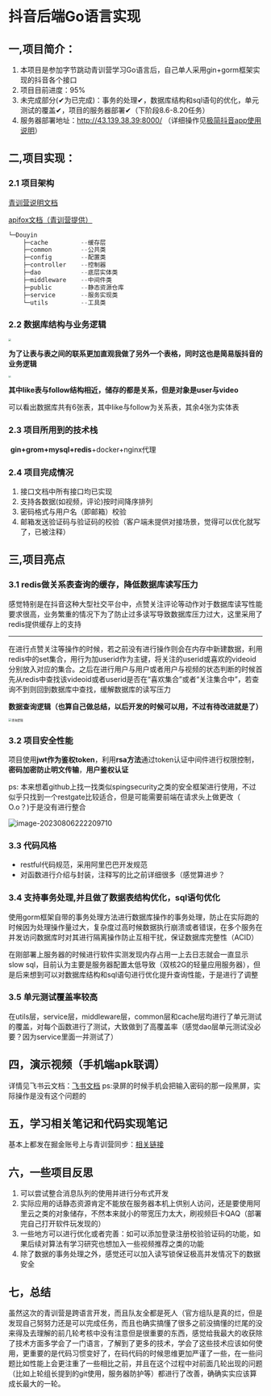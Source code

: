 # 			抖音后端Go语言实现

##  一,项目简介：

1. 本项目是参加字节跳动青训营学习Go语言后，自己单人采用gin+gorm框架实现的抖音各个接口
2. 项目目前进度：95%
3. 未完成部分(✔为已完成)：事务的处理✔，数据库结构和sql语句的优化，单元测试的覆盖✔，项目的服务器部署✔（下阶段8.6-8.20任务）
4. 服务器部署地址：http://43.139.38.39:8000/    （详细操作见[极简抖音app使用说明](https://bytedance.feishu.cn/docx/NMneddpKCoXZJLxHePUcTzGgnmf)）

##  二,项目实现：

###  2.1 项目架构

[青训营说明文档](https://bytedance.feishu.cn/docx/BhEgdmoI3ozdBJxly71cd30vnRc)

[apifox文档（青训营提供）](https://apifox.com/apidoc/shared-09d88f32-0b6c-4157-9d07-a36d32d7a75c)

```go
└─Douyin
    ├─cache	        --缓存层
    ├─common		--公共类
    ├─config		--配置类
    ├─controller	--控制器
    ├─dao	        --底层实体类
    ├─middleware	--中间件类
    ├─public		--静态资源仓库
    ├─service		--服务实现类
    └─utils	        --工具类
```

###  2.2 数据库结构与业务逻辑

<img src="Images/数据库架构.png" style="zoom:30%;" />

**为了让表与表之间的联系更加直观我做了另外一个表格，同时这也是简易版抖音的业务逻辑**

<img src="Images/表关系.png" style="zoom:30%;" />

​				**其中like表与follow结构相近，储存的都是关系，但是对象是user与video**

​				可以看出数据库共有6张表，其中like与follow为关系表，其余4张为实体表

###  2.3 项目所用到的技术栈

​			**gin+grom+mysql+redis**+docker+nginx代理

###  2.4 项目完成情况

1. 接口文档中所有接口均已实现
2. 支持各数据(如视频，评论)按时间降序排列
3. 密码格式与用户名（即邮箱）校验
4. 邮箱发送验证码与验证码的校验（客户端未提供对接场景，觉得可以优化就写了，已被注释）

##  三,项目亮点

###  3.1 redis做关系表查询的缓存，降低数据库读写压力

​	感觉特别是在抖音这种大型社交平台中，点赞关注评论等动作对于数据库读写性能要求很高，业务繁重的情况下为了防止过多读写导致数据库压力过大，这里采用了redis提供缓存上的支持

***

​	在进行点赞关注等操作的时候，若之前没有进行操作则会在内存中新建数据，利用redis中的set集合，用行为加userid作为主键，将关注的userid或喜欢的videoid分别放入对应的集合。之后在进行用户与用户或者用户与视频的状态判断的时候首先从redis中查找该videoid或者userid是否在“喜欢集合”或者“关注集合中”，若查询不到则回到数据库中查找，缓解数据库的读写压力

​					**数据查询逻辑（也算自己做总结，以后开发的时候可以用，不过有待改进就是了）**

<img src="Images/查询逻辑.png" alt="查询逻辑" style="zoom: 40%;" />

###  3.2 项目安全性能

项目使用**jwt作为鉴权token**，利用**rsa方法**通过token认证中间件进行权限控制，**密码加密防止明文传输**，**用户鉴权认证**

ps: 本来想着github上找一找类似spingsecurity之类的安全框架进行使用，不过似乎只找到一个restgate比较适合，但是可能需要前端在请求头上做更改（  O.o？)于是没有进行整合

![image-20230806222209710](Images/image-20230806222209710.png)

###  3.3 代码风格

* restful代码规范，采用阿里巴巴开发规范
* 对函数进行介绍与封装，注释写的比之前详细很多（感觉算进步？

###  3.4 支持事务处理,并且做了数据表结构优化，sql语句优化

使用gorm框架自带的事务处理方法进行数据库操作的事务处理，防止在实际跑的时候因为处理操作量过大，复杂度过高时候数据执行崩溃或者错误，在多个服务在并发访问数据库时对其进行隔离操作防止互相干扰，保证数据库完整性（ACID）

在刚部署上服务器的时候进行软件实测发现内存占用一上去日志就会一直显示slow sql，目前认为主要是服务器配置太低导致（双核2G的轻量应用服务器），但是后来想到可以对数据库结构和sql语句进行优化提升查询性能，于是进行了调整

###  3.5 单元测试覆盖率较高

在utils层，service层，middleware层，common层和cache层均进行了单元测试的覆盖，对每个函数进行了测试，大致做到了高覆盖率（感觉dao层单元测试没必要？因为service里面一并测试了）

##  四，演示视频（手机端apk联调）
详情见飞书云文档：[飞书文档](https://owpzimaggfm.feishu.cn/docx/AWxrdwbH1oWZrvx312IcsWt4nUf)
ps:录屏的时候手机会把输入密码的那一段黑屏，实际操作是没有这个问题的

##  五，学习相关笔记和代码实现笔记
基本上都发在掘金账号上与青训营同步：[相关链接](https://juejin.cn/user/2799802622677688)

##  六，一些项目反思
1. 可以尝试整合消息队列的使用并进行分布式开发
2. 实际应用的话静态资源肯定不能放在服务器本机上供别人访问，还是要使用阿里云之类的对象储存，不然本来就小的带宽压力太大，刷视频巨卡QAQ（部署完自己打开软件玩发现的）
3. 一些地方可以进行优化或者完善：如可以添加登录注册校验验证码的功能，如果后续对算法有学习研究也想加入一些视频推荐之类的功能
4. 除了数据的事务处理之外，感觉还可以加入读写锁保证极高并发情况下的数据安全

##  七，总结
虽然这次的青训营是跨语言开发，而且队友全都是死人（官方组队是真的烂，但是发现自己努努力还是可以完成任务，而且也确实搞懂了很多之前没搞懂的烂尾的没来得及去理解的前几轮考核中没有注意但是很重要的东西，感觉给我最大的收获除了技术方面多学会了一门语言，了解到了更多的技术，学会了这些技术应该如何使用，更重要的是代码习惯变好了，在码代码的时候思维更加严谨了一些，在一些问题比如性能上会更注重了一些相比之前，并且在这个过程中对前面几轮出现的问题（比如上轮组长提到的git使用，服务器防护等）都进行了改善，确确实实应该算成长最大的一轮。
